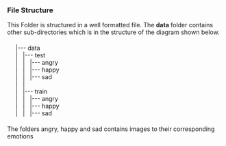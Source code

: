 <!DOCTYPE html>
<html lang="en">

<body>
    <h3>File Structure</h3>
    <div>This Folder is structured in a well formatted file. The <b>data</b> folder contains other sub-directories
        which is in the structure of the diagram shown below.
    </div>
    <div style="padding: 20px 0px 20px 20px;">
        |--- data <br>
        | &nbsp; |--- test <br>
        | &nbsp; | &nbsp; |--- angry <br>
        | &nbsp; | &nbsp; |--- happy <br>
        | &nbsp; | &nbsp; |--- sad <br>
        | &nbsp; | <br>
        | &nbsp; |--- train <br>
        | &nbsp; | &nbsp; |--- angry <br>
        | &nbsp; | &nbsp; |--- happy <br>
        | &nbsp; | &nbsp; |--- sad <br>
    </div>
    <div>
        The folders angry, happy and sad contains images to their corresponding emotions
    </div>
</body>

</html>
